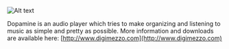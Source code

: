 ![Alt text](http://www.digimezzo.com/content/Images/Dopamine_transparent.png)

Dopamine is an audio player which tries to make organizing and listening to music as simple and pretty as possible.
More information and downloads are available here: [http://www.digimezzo.com](http://www.digimezzo.com)
